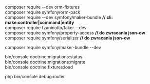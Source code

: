 composer require --dev orm-fixtures  
composer require symfony/orm-pack  
composer require --dev symfony/maker-bundle  **// cli: make:controller|command|entity**  
composer require fzaninotto/faker --dev  
composer require symfony/property-access **// do zwracania json-ow**  
composer require symfony/serializer **// do zwracania json-ow**  

composer require symfony/maker-bundle --dev

bin/console doctrine:migrations:status  
bin/console doctrine:migrations:migrate  
bin/console doctrine:fixtures:load  

php bin/console debug:router  
